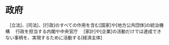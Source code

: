 # 政府
　[立法]、[司法]、[行政]のすべての作用を含む[国家]や[地方公共団体]の統治機構
　行政を担当する内閣や中央官庁
　[家計]や[企業]の活動だけでは達成できない事柄を、実現するために活動する[経済主体]

